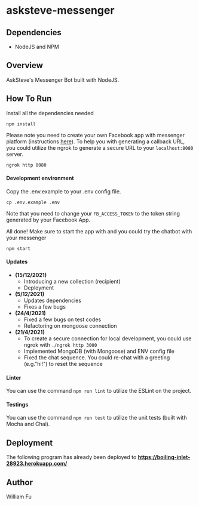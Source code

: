 # asksteve-messenger

## Dependencies
- NodeJS and NPM

## Overview
AskSteve's Messenger Bot built with NodeJS.

## How To Run
Install all the dependencies needed
```
npm install
```

Please note you need to create your own Facebook app with messenger platform (instructions [here](https://developers.facebook.com/docs/messenger-platform/getting-started/app-setup)). To help you with generating a callback URL, you could utilize the ngrok to generate a secure URL to your `localhost:8080` server.
```
ngrok http 8080
```

#### Development environment
Copy the .env.example to your .env config file.
```
cp .env.example .env
```
Note that you need to change your `FB_ACCESS_TOKEN` to the token string generated by your Facebook App.

All done! Make sure to start the app with and you could try the chatbot with your messenger
```
npm start
```

#### Updates
- **(15/12/2021)**
  - Introducing a new collection (recipient)
  - Deployment
- **(5/12/2021)**
  - Updates dependencies
  - Fixes a few bugs
- **(24/4/2021)**
  - Fixed a few bugs on test codes
  - Refactoring on mongoose connection
- **(21/4/2021)** 
  - To create a secure connection for local development, you could use ngrok with `./ngrok http 3000`
  - Implemented MongoDB (with Mongoose) and ENV config file
  - Fixed the chat sequence. You could re-chat with a greeting (e.g."hi!") to reset the sequence


#### Linter
You can use the command `npm run lint` to utilize the ESLint on the project.

#### Testings
You can use the command `npm run test` to utilize the unit tests (built with Mocha and Chai).

## Deployment
The following program has already been deployed to
**https://boiling-inlet-28923.herokuapp.com/**

## Author
William Fu
